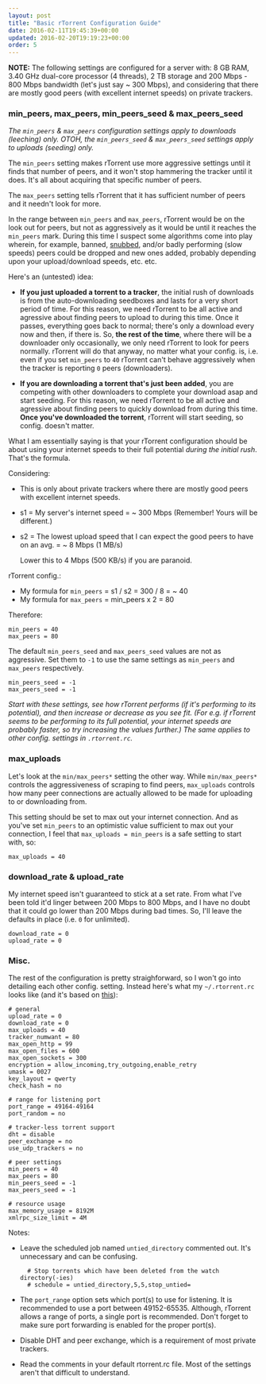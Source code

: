 ```yaml
---
layout: post
title: "Basic rTorrent Configuration Guide"
date: 2016-02-11T19:45:39+00:00
updated: 2016-02-20T19:19:23+00:00
order: 5
---
```


**NOTE:** The following settings are configured for a server with: 8 GB RAM, 3.40 GHz dual-core processor (4 threads), 2 TB storage and 200 Mbps - 800 Mbps bandwidth (let's just say ~ 300 Mbps), and considering that there are mostly good peers (with excellent internet speeds) on private trackers.

### min_peers, max_peers, min_peers_seed & max_peers_seed

*The `min_peers` & `max_peers` configuration settings apply to downloads (leeching) only. OTOH, the `min_peers_seed` & `max_peers_seed` settings apply to uploads (seeding) only.*

The `min_peers` setting makes rTorrent use more aggressive settings until it finds that number of peers, and it won't stop hammering the tracker until it does. It's all about acquiring that specific number of peers.

The `max_peers` setting tells rTorrent that it has sufficient number of peers and it needn't look for more.

In the range between `min_peers` and `max_peers`, rTorrent would be on the look out for peers, but not as aggressively as it would be until it reaches the `min_peers` mark. During this time I suspect some algorithms come into play wherein, for example, banned, [snubbed](https://en.wikipedia.org/wiki/Glossary_of_BitTorrent_terms#Snubbing), and/or badly performing (slow speeds) peers could be dropped and new ones added, probably depending upon your upload/download speeds, etc. etc.

Here's an (untested) idea:

- **If you just uploaded a torrent to a tracker**, the initial rush of downloads is from the auto-downloading seedboxes and lasts for a very short period of time. For this reason, we need rTorrent to be all active and agressive about finding peers to upload to during this time. Once it passes, everything goes back to normal; there's only a download every now and then, if there is. So, **the rest of the time**, where there will be a downloader only occasionally, we only need rTorrent to look for peers normally. rTorrent will do that anyway, no matter what your config. is, i.e. even if you set `min_peers` to `40` rTorrent can't behave aggressively when the tracker is reporting `0` peers (downloaders).

- **If you are downloading a torrent that's just been added**, you are competing with other downloaders to complete your download asap and start seeding. For this reason, we need rTorrent to be all active and agressive about finding peers to quickly download from during this time. **Once you've downloaded the torrent**, rTorrent will start seeding, so config. doesn't matter.

What I am essentially saying is that your rTorrent configuration should be about using your internet speeds to their full potential *during the initial rush*. That's the formula.

Considering:

- This is only about private trackers where there are mostly good peers with excellent internet speeds.

- s1 = My server's internet speed = ~ 300 Mbps (Remember! Yours will be different.)

- s2 = The lowest upload speed that I can expect the good peers to have on an avg. = ~ 8 Mbps (1 MB/s)

	Lower this to 4 Mbps (500 KB/s) if you are paranoid.

rTorrent config.:

- My formula for `min_peers` = s1 / s2 = 300 / 8 = ~ 40
- My formula for `max_peers` = min_peers x 2 = 80

Therefore:

	min_peers = 40
	max_peers = 80

The default `min_peers_seed` and `max_peers_seed` values are not as aggressive. Set them to `-1` to use the same settings as `min_peers` and `max_peers` respectively.

	min_peers_seed = -1
	max_peers_seed = -1

*Start with these settings, see how rTorrent performs (if it's performing to its potential), and then increase or decrease as you see fit. (For e.g. if rTorrent seems to be performing to its full potential, your internet speeds are probably faster, so try increasing the values further.) The same applies to other config. settings in `.rtorrent.rc`.*

### max_uploads

Let's look at the `min/max_peers*` setting the other way. While `min/max_peers*` controls the aggressiveness of scraping to find peers, `max_uploads` controls how many peer connections are actually allowed to be made for uploading to or downloading from.

This setting should be set to max out your internet connection. And as you've set `min_peers` to an optimistic value sufficient to max out your connection, I feel that `max_uploads = min_peers` is a safe setting to start with, so:

	max_uploads = 40

### download_rate & upload_rate

My internet speed isn't guaranteed to stick at a set rate. From what I've been told it'd linger between 200 Mbps to 800 Mbps, and I have no doubt that it could go lower than 200 Mbps during bad times. So, I'll leave the defaults in place (i.e. `0` for unlimited).

	download_rate = 0
	upload_rate = 0

### Misc.

The rest of the configuration is pretty straighforward, so I won't go into detailing each other config. setting. Instead here's what my `~/.rtorrent.rc` looks like (and it's based on [this](https://github.com/pyroscope/pyrocore/blob/master/docs/examples/rtorrent.rc)):

	# general
	upload_rate = 0
	download_rate = 0
	max_uploads = 40
	tracker_numwant = 80
	max_open_http = 99
	max_open_files = 600
	max_open_sockets = 300
	encryption = allow_incoming,try_outgoing,enable_retry
	umask = 0027
	key_layout = qwerty
	check_hash = no

	# range for listening port
	port_range = 49164-49164
	port_random = no

	# tracker-less torrent support
	dht = disable
	peer_exchange = no
	use_udp_trackers = no

	# peer settings
	min_peers = 40
	max_peers = 80
	min_peers_seed = -1
	max_peers_seed = -1

	# resource usage
	max_memory_usage = 8192M
	xmlrpc_size_limit = 4M

Notes:

- Leave the scheduled job named `untied_directory` commented out. It's unnecessary and can be confusing.

		# Stop torrents which have been deleted from the watch directory(-ies)
		# schedule = untied_directory,5,5,stop_untied=

- The `port_range` option sets which port(s) to use for listening. It is recommended to use a port between 49152-65535. Although, rTorrent allows a range of ports, a single port is recommended. Don't forget to make sure port forwarding is enabled for the proper port(s).

- Disable DHT and peer exchange, which is a requirement of most private trackers.

- Read the comments in your default rtorrent.rc file. Most of the settings aren't that difficult to understand.
